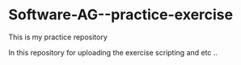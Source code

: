 # Software-AG--practice-exercise
This is my practice repository


In this repository for uploading the exercise scripting and etc ..
